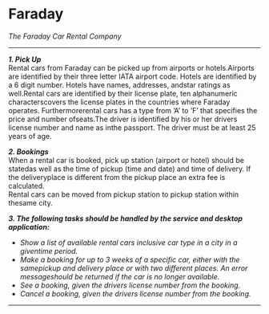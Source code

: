 # Faraday
*The Faraday Car Rental Company*

--- 
**_1. Pick Up_**   
Rental cars from Faraday can be picked up from airports or hotels.Airports are identified by their three letter IATA airport code. Hotels are identified by a 6 digit number.  Hotels have names, addresses, andstar ratings as well.Rental cars are identified by their license plate, ten alphanumeric characterscovers the license plates in the countries where Faraday operates. Furthermorerental  cars  has  a  type  from  ’A’  to  ’F’  that  specifies  the  price  and  number  ofseats.The driver is identified by his or her drivers license number and name as inthe passport.  The driver must be at least 25 years of age.

**_2. Bookings_**   
When a rental car is booked, pick up station (airport or hotel) should be statedas well as the time of pickup (time and date) and time of delivery. If the deliveryplace is different from the pickup place an extra fee is calculated.  
Rental cars can be moved from pickup station to pickup station within thesame city.

**_3. The following tasks should be handled by the service and desktop application:_**  
* *Show a list of available rental cars inclusive car type in a city in a giventime period.*
* *Make a booking for up to 3 weeks of a specific car, either with the samepickup and delivery place or with two different places.  An error messageshould be returned if the car is no longer available.*
* *See a booking, given the drivers license number from the booking.*
* *Cancel a booking, given the drivers license number from the booking.*
---
